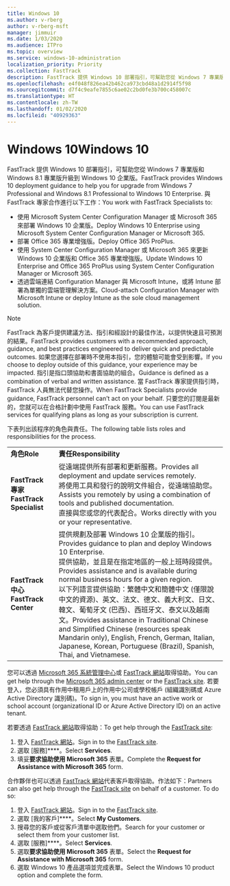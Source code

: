 ```yaml
---
title: Windows 10
ms.author: v-rberg
author: v-rberg-msft
manager: jimmuir
ms.date: 1/03/2020
ms.audience: ITPro
ms.topic: overview
ms.service: windows-10-administration
localization_priority: Priority
ms.collection: FastTrack
description: FastTrack 提供 Windows 10 部署指引，可幫助您從 Windows 7 專業版和 Windows 8.1 專業版升級到 Windows 10 企業版。
ms.openlocfilehash: e4f048f826ea42b462ca973cbd48a1d2914f5f98
ms.sourcegitcommit: d7f4c9eafe7855c6ae02c2bd0fe3b700c458007c
ms.translationtype: HT
ms.contentlocale: zh-TW
ms.lasthandoff: 01/02/2020
ms.locfileid: "40929363"
---
```

# <a name="windows-10"></a><span data-ttu-id="98bfc-103">Windows 10</span><span class="sxs-lookup"><span data-stu-id="98bfc-103">Windows 10</span></span>

<span data-ttu-id="98bfc-104">FastTrack 提供 Windows 10 部署指引，可幫助您從 Windows 7 專業版和 Windows 8.1 專業版升級到 Windows 10 企業版。</span><span class="sxs-lookup"><span data-stu-id="98bfc-104">FastTrack provides Windows 10 deployment guidance to help you for upgrade from Windows 7 Professional and Windows 8.1 Professional to Windows 10 Enterprise.</span></span> <span data-ttu-id="98bfc-105">與 FastTrack 專家合作進行以下工作：</span><span class="sxs-lookup"><span data-stu-id="98bfc-105">You work with FastTrack Specialists to:</span></span>

- <span data-ttu-id="98bfc-106">使用 Microsoft System Center Configuration Manager 或 Microsoft 365 來部署 Windows 10 企業版。</span><span class="sxs-lookup"><span data-stu-id="98bfc-106">Deploy Windows 10 Enterprise using Microsoft System Center Configuration Manager or Microsoft 365.</span></span>
- <span data-ttu-id="98bfc-107">部署 Office 365 專業增強版。</span><span class="sxs-lookup"><span data-stu-id="98bfc-107">Deploy Office 365 ProPlus.</span></span> 
- <span data-ttu-id="98bfc-108">使用 System Center Configuration Manager 或 Microsoft 365 來更新 Windows 10 企業版和 Office 365 專業增強版。</span><span class="sxs-lookup"><span data-stu-id="98bfc-108">Update Windows 10 Enterprise and Office 365 ProPlus using System Center Configuration Manager or Microsoft 365.</span></span>
- <span data-ttu-id="98bfc-109">透過雲端連結 Configuration Manager 與 Microsoft Intune，或將 Intune 部署為單獨的雲端管理解決方案。</span><span class="sxs-lookup"><span data-stu-id="98bfc-109">Cloud-attach Configuration Manager with Microsoft Intune or deploy Intune as the sole cloud management solution.</span></span>
  
> [!NOTE]
> <span data-ttu-id="98bfc-110">FastTrack 為客戶提供建議方法、指引和經設計的最佳作法，以提供快速且可預測的結果。</span><span class="sxs-lookup"><span data-stu-id="98bfc-110">FastTrack provides customers with a recommended approach, guidance, and best practices engineered to deliver quick and predictable outcomes.</span></span> <span data-ttu-id="98bfc-111">如果您選擇在部署時不使用本指引，您的體驗可能會受到影響。</span><span class="sxs-lookup"><span data-stu-id="98bfc-111">If you choose to deploy outside of this guidance, your experience may be impacted.</span></span> <span data-ttu-id="98bfc-112">指引是指口頭協助和書面協助的組合。</span><span class="sxs-lookup"><span data-stu-id="98bfc-112">Guidance is defined as a combination of verbal and written assistance.</span></span> <span data-ttu-id="98bfc-113">當 FastTrack 專家提供指引時，FastTrack 人員無法代替您操作。</span><span class="sxs-lookup"><span data-stu-id="98bfc-113">When FastTrack Specialists provide guidance, FastTrack personnel can’t act on your behalf.</span></span> <span data-ttu-id="98bfc-114">只要您的訂閱是最新的，您就可以在合格計劃中使用 FastTrack 服務。</span><span class="sxs-lookup"><span data-stu-id="98bfc-114">You can use FastTrack services for qualifying plans as long as your subscription is current.</span></span>  
    
<span data-ttu-id="98bfc-115">下表列出該程序的角色與責任。</span><span class="sxs-lookup"><span data-stu-id="98bfc-115">The following table lists roles and responsibilities for the process.</span></span>

|||
|:-----|:-----|
|<span data-ttu-id="98bfc-116">**角色**</span><span class="sxs-lookup"><span data-stu-id="98bfc-116">**Role**</span></span> <br/> |<span data-ttu-id="98bfc-117">**責任**</span><span class="sxs-lookup"><span data-stu-id="98bfc-117">**Responsibility**</span></span> <br/> |
|<span data-ttu-id="98bfc-118">**FastTrack 專家**</span><span class="sxs-lookup"><span data-stu-id="98bfc-118">**FastTrack Specialist**</span></span> <br/> |<span data-ttu-id="98bfc-119">從遠端提供所有部署和更新服務。</span><span class="sxs-lookup"><span data-stu-id="98bfc-119">Provides all deployment and update services remotely.</span></span>  <br/> <span data-ttu-id="98bfc-120">將使用工具和發行的說明文件組合，從遠端協助您。</span><span class="sxs-lookup"><span data-stu-id="98bfc-120">Assists you remotely by using a combination of tools and published documentation.</span></span> <br/> <span data-ttu-id="98bfc-121">直接與您或您的代表配合。</span><span class="sxs-lookup"><span data-stu-id="98bfc-121">Works directly with you or your representative.</span></span>|
|<span data-ttu-id="98bfc-122">**FastTrack 中心**</span><span class="sxs-lookup"><span data-stu-id="98bfc-122">**FastTrack Center**</span></span>  <br/> |<span data-ttu-id="98bfc-123">提供規劃及部署 Windows 10 企業版的指引。</span><span class="sxs-lookup"><span data-stu-id="98bfc-123">Provides guidance to plan and deploy Windows 10 Enterprise.</span></span>   <br/> <span data-ttu-id="98bfc-124">提供協助，並且是在指定地區的一般上班時段提供。</span><span class="sxs-lookup"><span data-stu-id="98bfc-124">Provides assistance and is available during normal business hours for a given region.</span></span> <br/> <span data-ttu-id="98bfc-125">以下列語言提供協助：繁體中文和簡體中文 (僅限說中文的資源)、英文、法文、德文、義大利文、日文、韓文、葡萄牙文 (巴西)、西班牙文、泰文以及越南文。</span><span class="sxs-lookup"><span data-stu-id="98bfc-125">Provides assistance in Traditional Chinese and Simplified Chinese (resources speak Mandarin only), English, French, German, Italian, Japanese, Korean, Portuguese (Brazil), Spanish, Thai, and Vietnamese.</span></span>|
 
<span data-ttu-id="98bfc-126">您可以透過 [Microsoft 365 系統管理中心](https://go.microsoft.com/fwlink/?linkid=2032704)或 [FastTrack 網站](https://go.microsoft.com/fwlink/?linkid=780698)取得協助。</span><span class="sxs-lookup"><span data-stu-id="98bfc-126">You can get help through the [Microsoft 365 admin center](https://go.microsoft.com/fwlink/?linkid=2032704) or the [FastTrack site](https://go.microsoft.com/fwlink/?linkid=780698).</span></span> <span data-ttu-id="98bfc-127">若要登入，您必須具有作用中租用戶上的作用中公司或學校帳戶 (組織識別碼或 Azure Active Directory 識別碼)。</span><span class="sxs-lookup"><span data-stu-id="98bfc-127">To sign in, you must have an active work or school account (organizational ID or Azure Active Directory ID) on an active tenant.</span></span> 

<span data-ttu-id="98bfc-128">若要透過 [FastTrack 網站](https://go.microsoft.com/fwlink/?linkid=780698)取得協助：</span><span class="sxs-lookup"><span data-stu-id="98bfc-128">To get help through the [FastTrack site](https://go.microsoft.com/fwlink/?linkid=780698):</span></span> 
1.  <span data-ttu-id="98bfc-129">登入 [FastTrack 網站](https://go.microsoft.com/fwlink/?linkid=780698)。</span><span class="sxs-lookup"><span data-stu-id="98bfc-129">Sign in to the [FastTrack site](https://go.microsoft.com/fwlink/?linkid=780698).</span></span> 
2.  <span data-ttu-id="98bfc-130">選取 [服務]\*\*\*\*。</span><span class="sxs-lookup"><span data-stu-id="98bfc-130">Select **Services**.</span></span>
3.  <span data-ttu-id="98bfc-131">填妥**要求協助使用 Microsoft 365** 表單。</span><span class="sxs-lookup"><span data-stu-id="98bfc-131">Complete the **Request for Assistance with Microsoft 365** form.</span></span>
  
<span data-ttu-id="98bfc-p104">合作夥伴也可以透過 [FastTrack 網站](https://go.microsoft.com/fwlink/?linkid=780698)代表客戶取得協助。作法如下：</span><span class="sxs-lookup"><span data-stu-id="98bfc-p104">Partners can also get help through the [FastTrack site](https://go.microsoft.com/fwlink/?linkid=780698) on behalf of a customer. To do so:</span></span>
1.  <span data-ttu-id="98bfc-134">登入 [FastTrack 網站](https://go.microsoft.com/fwlink/?linkid=780698)。</span><span class="sxs-lookup"><span data-stu-id="98bfc-134">Sign in to the [FastTrack site](https://go.microsoft.com/fwlink/?linkid=780698).</span></span> 
2.  <span data-ttu-id="98bfc-135">選取 [我的客戶]\*\*\*\*。</span><span class="sxs-lookup"><span data-stu-id="98bfc-135">Select **My Customers**.</span></span>
3.  <span data-ttu-id="98bfc-136">搜尋您的客戶或從客戶清單中選取他們。</span><span class="sxs-lookup"><span data-stu-id="98bfc-136">Search for your customer or select them from your customer list.</span></span>
4.  <span data-ttu-id="98bfc-137">選取 [服務]\*\*\*\*。</span><span class="sxs-lookup"><span data-stu-id="98bfc-137">Select **Services**.</span></span>
5.  <span data-ttu-id="98bfc-138">選取**要求協助使用 Microsoft 365** 表單。</span><span class="sxs-lookup"><span data-stu-id="98bfc-138">Select the **Request for Assistance with Microsoft 365** form.</span></span>
6.  <span data-ttu-id="98bfc-139">選取 Windows 10 產品選項並完成表單。</span><span class="sxs-lookup"><span data-stu-id="98bfc-139">Select the Windows 10 product option and complete the form.</span></span>
 